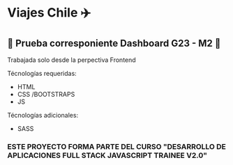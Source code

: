 # Viajes Chile ✈️

## 🍊 Prueba corresponiente Dashboard G23 - M2 🍊
Trabajada solo desde la perpectiva Frontend 

Técnologías requeridas:
- HTML
- CSS /BOOTSTRAPS
- JS 

Técnologías adicionales:
- SASS




### ESTE PROYECTO FORMA PARTE DEL CURSO "DESARROLLO DE APLICACIONES FULL STACK JAVASCRIPT TRAINEE V2.0"